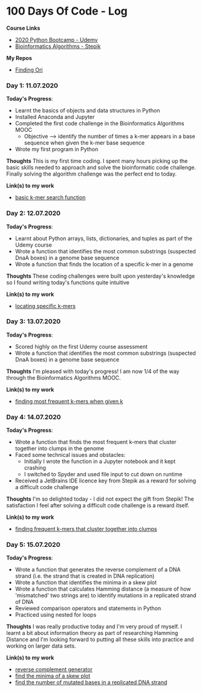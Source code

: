 # 100 Days Of Code - Log

**Course Links**
* [2020 Python Bootcamp - Udemy](https://www.udemy.com/course/complete-python-bootcamp/)
* [Bioinformatics Algorithms - Stepik](https://stepik.org/course/2)

**My Repos**
* [Finding Ori](https://github.com/ClarissaPereira/Finding-Ori)

### Day 1: 11.07.2020

**Today's Progress**: 
* Learnt the basics of objects and data structures in Python
* Installed Anaconda and Jupyter
* Completed the first code challenge in the Bioinformatics Algorithms MOOC
  * Objective --> identify the number of times a k-mer appears in a base sequence when given the k-mer base sequence
* Wrote my first program in Python

**Thoughts** This is my first time coding. I spent many hours picking up the basic skills needed to approach and solve the bioinformatic code challenge. Finally solving the algorithm challenge was the perfect end to today.

**Link(s) to my work**
- [basic k-mer search function](https://github.com/ClarissaPereira/Finding-Ori/blob/master/basic%20k-mer%20search.py)

### Day 2: 12.07.2020

**Today's Progress**: 
* Learnt about Python arrays, lists, dictionaries, and tuples as part of the Udemy course
* Wrote a function that identifies the most common substrings (suspected DnaA boxes) in a genome base sequence
* Wrote a function that finds the location of a specific k-mer in a genome

**Thoughts** These coding challenges were built upon yesterday's knowledge so I found writing today's functions quite intuitive

**Link(s) to my work**
- [locating specific k-mers](https://github.com/ClarissaPereira/Finding-Ori/blob/master/find%20k-mer%20location.py)

### Day 3: 13.07.2020

**Today's Progress**: 
* Scored highly on the first Udemy course assessment
* Wrote a function that identifies the most common substrings (suspected DnaA boxes) in a genome base sequence

**Thoughts** I'm pleased with today's progress! I am now 1/4 of the way through the Bioinformatics Algorithms MOOC.

**Link(s) to my work**
- [finding most frequent k-mers when given k](https://github.com/ClarissaPereira/Finding-Ori/blob/master/find%20k-mer%20by%20k.py)

### Day 4: 14.07.2020

**Today's Progress**: 
* Wrote a function that finds the most frequent k-mers that cluster together into clumps in the genome
* Faced some technical issues and obstacles: 
  * Initially I wrote the function in a Jupyter notebook and it kept crashing 
  * I switched to Spyder and used file input to cut down on runtime
* Received a JetBrains IDE licence key from Stepik as a reward for solving a difficult code challenge

**Thoughts** I'm so delighted today - I did not expect the gift from Stepik! The satisfaction I feel after solving a difficult code challenge is a reward itself.

**Link(s) to my work**
- [finding frequent k-mers that cluster together into clumps](https://github.com/ClarissaPereira/Finding-Ori/blob/master/find%20k-mer%20clumps.py)

### Day 5: 15.07.2020

**Today's Progress**:
* Wrote a function that generates the reverse complement of a DNA strand (i.e. the strand that is created in DNA replication)
* Wrote a function that identifies the minima in a skew plot
* Wrote a function that calculates Hamming distance (a measure of how 'mismatched' two strings are) to identify mutations in a replicated strand of DNA
* Reviewed comparison operators and statements in Python 
* Practiced using nested for loops

**Thoughts** I was really productive today and I'm very proud of myself. I learnt a bit about information theory as part of researching Hamming Distance and I'm looking forward to putting all these skills into practice and working on larger data sets.

**Link(s) to my work**
- [reverse complement generator](https://github.com/ClarissaPereira/Finding-Ori/blob/master/reverse%20complement%20generator.py)
- [find the minima of a skew plot](https://github.com/ClarissaPereira/Finding-Ori/blob/master/find%20skew%20minima.py)
- [find the number of mutated bases in a replicated DNA strand](https://github.com/ClarissaPereira/Finding-Ori/blob/master/find%20mutated%20bases.py)

